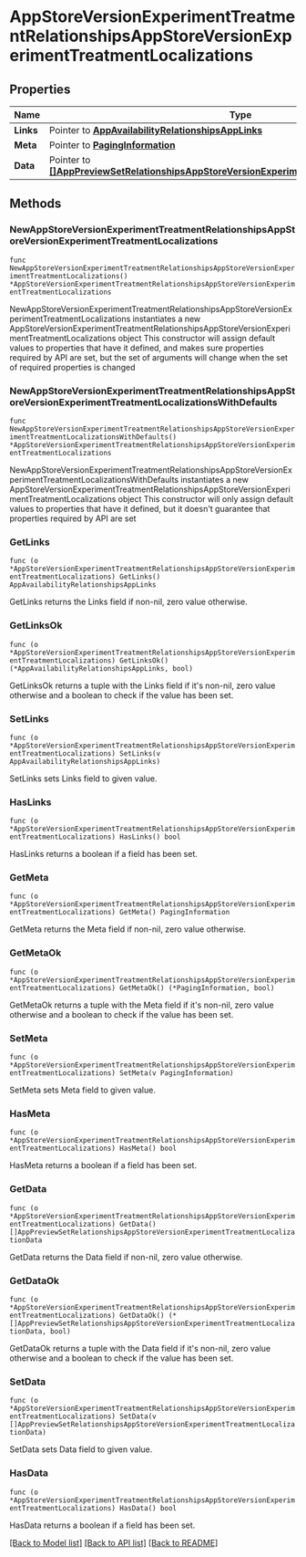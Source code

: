 # AppStoreVersionExperimentTreatmentRelationshipsAppStoreVersionExperimentTreatmentLocalizations

## Properties

Name | Type | Description | Notes
------------ | ------------- | ------------- | -------------
**Links** | Pointer to [**AppAvailabilityRelationshipsAppLinks**](AppAvailabilityRelationshipsAppLinks.md) |  | [optional] 
**Meta** | Pointer to [**PagingInformation**](PagingInformation.md) |  | [optional] 
**Data** | Pointer to [**[]AppPreviewSetRelationshipsAppStoreVersionExperimentTreatmentLocalizationData**](AppPreviewSetRelationshipsAppStoreVersionExperimentTreatmentLocalizationData.md) |  | [optional] 

## Methods

### NewAppStoreVersionExperimentTreatmentRelationshipsAppStoreVersionExperimentTreatmentLocalizations

`func NewAppStoreVersionExperimentTreatmentRelationshipsAppStoreVersionExperimentTreatmentLocalizations() *AppStoreVersionExperimentTreatmentRelationshipsAppStoreVersionExperimentTreatmentLocalizations`

NewAppStoreVersionExperimentTreatmentRelationshipsAppStoreVersionExperimentTreatmentLocalizations instantiates a new AppStoreVersionExperimentTreatmentRelationshipsAppStoreVersionExperimentTreatmentLocalizations object
This constructor will assign default values to properties that have it defined,
and makes sure properties required by API are set, but the set of arguments
will change when the set of required properties is changed

### NewAppStoreVersionExperimentTreatmentRelationshipsAppStoreVersionExperimentTreatmentLocalizationsWithDefaults

`func NewAppStoreVersionExperimentTreatmentRelationshipsAppStoreVersionExperimentTreatmentLocalizationsWithDefaults() *AppStoreVersionExperimentTreatmentRelationshipsAppStoreVersionExperimentTreatmentLocalizations`

NewAppStoreVersionExperimentTreatmentRelationshipsAppStoreVersionExperimentTreatmentLocalizationsWithDefaults instantiates a new AppStoreVersionExperimentTreatmentRelationshipsAppStoreVersionExperimentTreatmentLocalizations object
This constructor will only assign default values to properties that have it defined,
but it doesn't guarantee that properties required by API are set

### GetLinks

`func (o *AppStoreVersionExperimentTreatmentRelationshipsAppStoreVersionExperimentTreatmentLocalizations) GetLinks() AppAvailabilityRelationshipsAppLinks`

GetLinks returns the Links field if non-nil, zero value otherwise.

### GetLinksOk

`func (o *AppStoreVersionExperimentTreatmentRelationshipsAppStoreVersionExperimentTreatmentLocalizations) GetLinksOk() (*AppAvailabilityRelationshipsAppLinks, bool)`

GetLinksOk returns a tuple with the Links field if it's non-nil, zero value otherwise
and a boolean to check if the value has been set.

### SetLinks

`func (o *AppStoreVersionExperimentTreatmentRelationshipsAppStoreVersionExperimentTreatmentLocalizations) SetLinks(v AppAvailabilityRelationshipsAppLinks)`

SetLinks sets Links field to given value.

### HasLinks

`func (o *AppStoreVersionExperimentTreatmentRelationshipsAppStoreVersionExperimentTreatmentLocalizations) HasLinks() bool`

HasLinks returns a boolean if a field has been set.

### GetMeta

`func (o *AppStoreVersionExperimentTreatmentRelationshipsAppStoreVersionExperimentTreatmentLocalizations) GetMeta() PagingInformation`

GetMeta returns the Meta field if non-nil, zero value otherwise.

### GetMetaOk

`func (o *AppStoreVersionExperimentTreatmentRelationshipsAppStoreVersionExperimentTreatmentLocalizations) GetMetaOk() (*PagingInformation, bool)`

GetMetaOk returns a tuple with the Meta field if it's non-nil, zero value otherwise
and a boolean to check if the value has been set.

### SetMeta

`func (o *AppStoreVersionExperimentTreatmentRelationshipsAppStoreVersionExperimentTreatmentLocalizations) SetMeta(v PagingInformation)`

SetMeta sets Meta field to given value.

### HasMeta

`func (o *AppStoreVersionExperimentTreatmentRelationshipsAppStoreVersionExperimentTreatmentLocalizations) HasMeta() bool`

HasMeta returns a boolean if a field has been set.

### GetData

`func (o *AppStoreVersionExperimentTreatmentRelationshipsAppStoreVersionExperimentTreatmentLocalizations) GetData() []AppPreviewSetRelationshipsAppStoreVersionExperimentTreatmentLocalizationData`

GetData returns the Data field if non-nil, zero value otherwise.

### GetDataOk

`func (o *AppStoreVersionExperimentTreatmentRelationshipsAppStoreVersionExperimentTreatmentLocalizations) GetDataOk() (*[]AppPreviewSetRelationshipsAppStoreVersionExperimentTreatmentLocalizationData, bool)`

GetDataOk returns a tuple with the Data field if it's non-nil, zero value otherwise
and a boolean to check if the value has been set.

### SetData

`func (o *AppStoreVersionExperimentTreatmentRelationshipsAppStoreVersionExperimentTreatmentLocalizations) SetData(v []AppPreviewSetRelationshipsAppStoreVersionExperimentTreatmentLocalizationData)`

SetData sets Data field to given value.

### HasData

`func (o *AppStoreVersionExperimentTreatmentRelationshipsAppStoreVersionExperimentTreatmentLocalizations) HasData() bool`

HasData returns a boolean if a field has been set.


[[Back to Model list]](../README.md#documentation-for-models) [[Back to API list]](../README.md#documentation-for-api-endpoints) [[Back to README]](../README.md)


